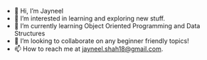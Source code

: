 - 👋 Hi, I’m Jayneel
- 👀 I’m interested in learning and exploring new stuff.
- 🌱 I’m currently learning Object Oriented Programming and Data Structures
- 💞️ I’m looking to collaborate on any beginner friendly topics!
- 📫 How to reach me at jayneel.shah18@gmail.com.

<!---
jayneel-shah18/jayneel-shah18 is a ✨ special ✨ repository because its `README.md` (this file) appears on your GitHub profile.
You can click the Preview link to take a look at your changes.
--->
